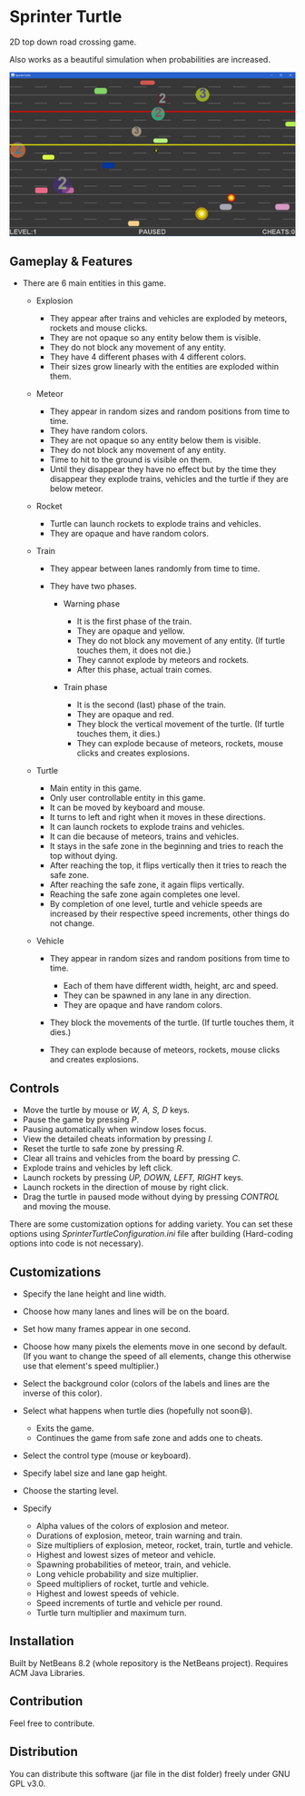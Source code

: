 # Sprinter Turtle

2D top down road crossing game.

Also works as a beautiful simulation when probabilities are increased.

![ss](screenshots/ss.bmp)

## Gameplay & Features

- There are 6 main entities in this game.

  - Explosion

    - They appear after trains and vehicles are exploded by meteors, rockets and mouse clicks.
    - They are not opaque so any entity below them is visible.
    - They do not block any movement of any entity.
    - They have 4 different phases with 4 different colors.
    - Their sizes grow linearly with the entities are exploded within them.

  - Meteor

    - They appear in random sizes and random positions from time to time.
    - They have random colors.
    - They are not opaque so any entity below them is visible.
    - They do not block any movement of any entity.
    - Time to hit to the ground is visible on them.
    - Until they disappear they have no effect but by the time they disappear they explode trains, vehicles and the turtle if they are below meteor.

  - Rocket

    - Turtle can launch rockets to explode trains and vehicles.
    - They are opaque and have random colors.

  - Train

    - They appear between lanes randomly from time to time.
    - They have two phases.

      - Warning phase

        - It is the first phase of the train.
        - They are opaque and yellow.
        - They do not block any movement of any entity. (If turtle touches them, it does not die.)
        - They cannot explode by meteors and rockets.
        - After this phase, actual train comes.

      - Train phase

        - It is the second (last) phase of the train.
        - They are opaque and red.
        - They block the vertical movement of the turtle. (If turtle touches them, it dies.)
        - They can explode because of meteors, rockets, mouse clicks and creates explosions.

  - Turtle

    - Main entity in this game.
    - Only user controllable entity in this game.
    - It can be moved by keyboard and mouse.
    - It turns to left and right when it moves in these directions.
    - It can launch rockets to explode trains and vehicles.
    - It can die because of meteors, trains and vehicles.
    - It stays in the safe zone in the beginning and tries to reach the top without dying.
    - After reaching the top, it flips vertically then it tries to reach the safe zone.
    - After reaching the safe zone, it again flips vertically.
    - Reaching the safe zone again completes one level.
    - By completion of one level, turtle and vehicle speeds are increased by their respective speed increments, other things do not change.

  - Vehicle

    - They appear in random sizes and random positions from time to time.

      - Each of them have different width, height, arc and speed.
      - They can be spawned in any lane in any direction.
      - They are opaque and have random colors.

    - They block the movements of the turtle. (If turtle touches them, it dies.)

    - They can explode because of meteors, rockets, mouse clicks and creates explosions.

## Controls

- Move the turtle by mouse or _W, A, S, D_ keys.
- Pause the game by pressing _P_.
- Pausing automatically when window loses focus.
- View the detailed cheats information by pressing _I_.
- Reset the turtle to safe zone by pressing _R_.
- Clear all trains and vehicles from the board by pressing _C_.
- Explode trains and vehicles by left click.
- Launch rockets by pressing _UP, DOWN, LEFT, RIGHT_ keys.
- Launch rockets in the direction of mouse by right click.
- Drag the turtle in paused mode without dying by pressing _CONTROL_ and moving the mouse.

There are some customization options for adding variety. You can set these options using _SprinterTurtleConfiguration.ini_ file after building (Hard-coding options into code is not necessary).

## Customizations

- Specify the lane height and line width.
- Choose how many lanes and lines will be on the board.
- Set how many frames appear in one second.
- Choose how many pixels the elements move in one second by default. (If you want to change the speed of all elements, change this otherwise use that element's speed multiplier.)
- Select the background color (colors of the labels and lines are the inverse of this color).
- Select what happens when turtle dies (hopefully not soon:smile:).

  - Exits the game.
  - Continues the game from safe zone and adds one to cheats.

- Select the control type (mouse or keyboard).

- Specify label size and lane gap height.

- Choose the starting level.

- Specify

  - Alpha values of the colors of explosion and meteor.
  - Durations of explosion, meteor, train warning and train.
  - Size multipliers of explosion, meteor, rocket, train, turtle and vehicle.
  - Highest and lowest sizes of meteor and vehicle.
  - Spawning probabilities of meteor, train, and vehicle.
  - Long vehicle probability and size multiplier.
  - Speed multipliers of rocket, turtle and vehicle.
  - Highest and lowest speeds of vehicle.
  - Speed increments of turtle and vehicle per round.
  - Turtle turn multiplier and maximum turn.

## Installation

Built by NetBeans 8.2 (whole repository is the NetBeans project). Requires ACM Java Libraries.

## Contribution

Feel free to contribute.

## Distribution

You can distribute this software (jar file in the dist folder) freely under GNU GPL v3.0.
